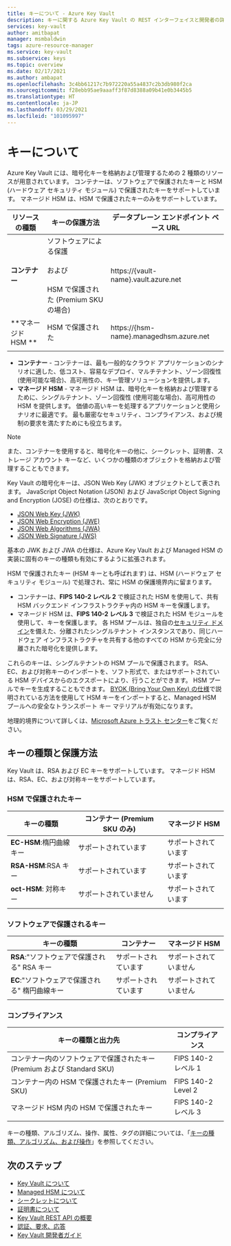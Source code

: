 ```yaml
---
title: キーについて - Azure Key Vault
description: キーに関する Azure Key Vault の REST インターフェイスと開発者の詳細の概要です。
services: key-vault
author: amitbapat
manager: msmbaldwin
tags: azure-resource-manager
ms.service: key-vault
ms.subservice: keys
ms.topic: overview
ms.date: 02/17/2021
ms.author: ambapat
ms.openlocfilehash: 3c4bb61217c7b972220a55a4837c2b3db980f2ca
ms.sourcegitcommit: f28ebb95ae9aaaff3f87d8388a09b41e0b3445b5
ms.translationtype: HT
ms.contentlocale: ja-JP
ms.lasthandoff: 03/29/2021
ms.locfileid: "101095997"
---
```

# <a name="about-keys"></a>キーについて

Azure Key Vault には、暗号化キーを格納および管理するための 2 種類のリソースが用意されています。 コンテナーは、ソフトウェアで保護されたキーと HSM (ハードウェア セキュリティ モジュール) で保護されたキーをサポートしています。 マネージド HSM は、HSM で保護されたキーのみをサポートしています。 

|リソースの種類|キーの保護方法|データプレーン エンドポイント ベース URL|
|--|--|--|
| **コンテナー** | ソフトウェアによる保護<br/><br/>および<br/><br/>HSM で保護された (Premium SKU の場合)</li></ul> | https://{vault-name}.vault.azure.net |
| **マネージド HSM ** | HSM で保護された | https://{hsm-name}.managedhsm.azure.net |
||||

- **コンテナー** - コンテナーは、最も一般的なクラウド アプリケーションのシナリオに適した、低コスト、容易なデプロイ、マルチテナント、ゾーン回復性 (使用可能な場合)、高可用性の、キー管理ソリューションを提供します。
- **マネージド HSM** - マネージド HSM は、暗号化キーを格納および管理するために、シングルテナント、ゾーン回復性 (使用可能な場合)、高可用性の HSM を提供します。 価値の高いキーを処理するアプリケーションと使用シナリオに最適です。 最も厳密なセキュリティ、コンプライアンス、および規制の要求を満たすためにも役立ちます。 

> [!NOTE]
> また、コンテナーを使用すると、暗号化キーの他に、シークレット、証明書、ストレージ アカウント キーなど、いくつかの種類のオブジェクトを格納および管理することもできます。

Key Vault の暗号化キーは、JSON Web Key (JWK) オブジェクトとして表されます。 JavaScript Object Notation (JSON) および JavaScript Object Signing and Encryption (JOSE) の仕様は、次のとおりです。

-   [JSON Web Key (JWK)](https://tools.ietf.org/html/draft-ietf-jose-json-web-key)  
-   [JSON Web Encryption (JWE)](http://tools.ietf.org/html/draft-ietf-jose-json-web-encryption)  
-   [JSON Web Algorithms (JWA)](http://tools.ietf.org/html/draft-ietf-jose-json-web-algorithms)  
-   [JSON Web Signature (JWS)](https://tools.ietf.org/html/draft-ietf-jose-json-web-signature) 

基本の JWK および JWA の仕様は、Azure Key Vault および Managed HSM の実装に固有のキーの種類も有効にするように拡張されます。 

HSM で保護されたキー (HSM キーとも呼ばれます) は、HSM (ハードウェア セキュリティ モジュール) で処理され、常に HSM の保護境界内に留まります。 

- コンテナーは、**FIPS 140-2 レベル 2** で検証された HSM を使用して、共有 HSM バックエンド インフラストラクチャ内の HSM キーを保護します。 
- マネージド HSM は、**FIPS 140-2 レベル 3** で検証された HSM モジュールを使用して、キーを保護します。 各 HSM プールは、独自の[セキュリティ ドメイン](../managed-hsm/security-domain.md)を備えた、分離されたシングルテナント インスタンスであり、同じハードウェア インフラストラクチャを共有する他のすべての HSM から完全に分離された暗号化を提供します。

これらのキーは、シングルテナントの HSM プールで保護されます。 RSA、EC、および対称キーのインポートを、ソフト形式で、またはサポートされている HSM デバイスからのエクスポートにより、行うことができます。 HSM プールでキーを生成することもできます。 [BYOK (Bring Your Own Key) の仕様](../keys/byok-specification.md)で説明されている方法を使用して HSM キーをインポートすると、Managed HSM プールへの安全なトランスポート キー マテリアルが有効になります。 

地理的境界について詳しくは、[Microsoft Azure トラスト センター](https://azure.microsoft.com/support/trust-center/privacy/)をご覧ください。

## <a name="key-types-and-protection-methods"></a>キーの種類と保護方法

Key Vault は、RSA および EC キーをサポートしています。 マネージド HSM は、RSA、EC、および対称キーをサポートしています。 

### <a name="hsm-protected-keys"></a>HSM で保護されたキー

|キーの種類|コンテナー (Premium SKU のみ)|マネージド HSM|
|--|--|--|
|**EC-HSM**:楕円曲線キー | サポートされています | サポートされています|
|**RSA-HSM**:RSA キー|サポートされています|サポートされています|
|**oct-HSM**: 対称キー|サポートされていません|サポートされています|
|||

### <a name="software-protected-keys"></a>ソフトウェアで保護されるキー

|キーの種類|コンテナー|マネージド HSM|
|--|--|--|
**RSA**:"ソフトウェアで保護される" RSA キー|サポートされています|サポートされていません
**EC**:"ソフトウェアで保護される" 楕円曲線キー|サポートされています|サポートされていません
|||

### <a name="compliance"></a>コンプライアンス

|キーの種類と出力先|コンプライアンス|
|---|---|
|コンテナー内のソフトウェアで保護されたキー (Premium および Standard SKU) | FIPS 140-2 レベル 1|
|コンテナー内の HSM で保護されたキー (Premium SKU)| FIPS 140-2 Level 2|
|マネージド HSM 内の HSM で保護されたキー|FIPS 140-2 レベル 3|
|||



キーの種類、アルゴリズム、操作、属性、タグの詳細については、「[キーの種類、アルゴリズム、および操作](about-keys-details.md)」を参照してください。

## <a name="next-steps"></a>次のステップ
- [Key Vault について](../general/overview.md)
- [Managed HSM について](../managed-hsm/overview.md)
- [シークレットについて](../secrets/about-secrets.md)
- [証明書について](../certificates/about-certificates.md)
- [Key Vault REST API の概要](../general/about-keys-secrets-certificates.md)
- [認証、要求、応答](../general/authentication-requests-and-responses.md)
- [Key Vault 開発者ガイド](../general/developers-guide.md)
